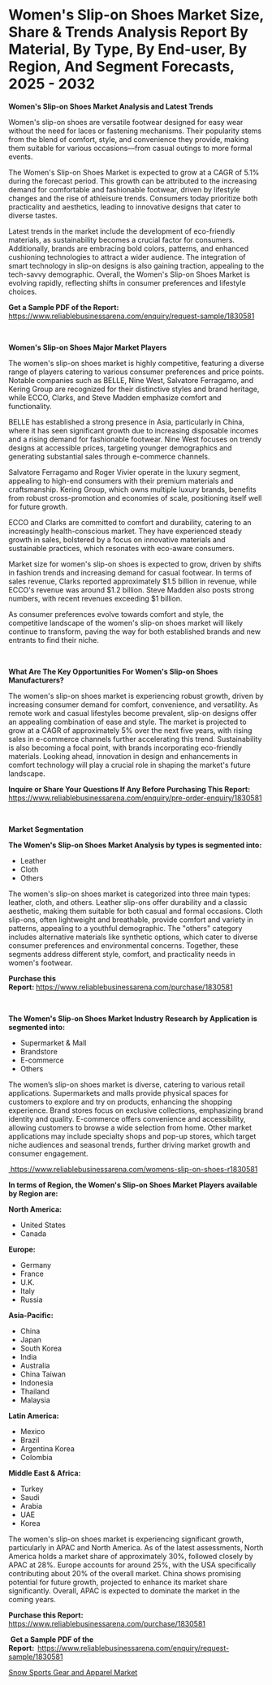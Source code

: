 <p><h1>Women's Slip-on Shoes Market Size, Share & Trends Analysis Report By Material, By Type, By End-user, By Region, And Segment Forecasts, 2025 - 2032</h1></p><p><strong>Women's Slip-on Shoes Market Analysis and Latest Trends</strong></p>
<p><p>Women's slip-on shoes are versatile footwear designed for easy wear without the need for laces or fastening mechanisms. Their popularity stems from the blend of comfort, style, and convenience they provide, making them suitable for various occasions—from casual outings to more formal events.</p><p>The Women's Slip-on Shoes Market is expected to grow at a CAGR of 5.1% during the forecast period. This growth can be attributed to the increasing demand for comfortable and fashionable footwear, driven by lifestyle changes and the rise of athleisure trends. Consumers today prioritize both practicality and aesthetics, leading to innovative designs that cater to diverse tastes.</p><p>Latest trends in the market include the development of eco-friendly materials, as sustainability becomes a crucial factor for consumers. Additionally, brands are embracing bold colors, patterns, and enhanced cushioning technologies to attract a wider audience. The integration of smart technology in slip-on designs is also gaining traction, appealing to the tech-savvy demographic. Overall, the Women's Slip-on Shoes Market is evolving rapidly, reflecting shifts in consumer preferences and lifestyle choices.</p></p>
<p><strong>Get a Sample PDF of the Report:&nbsp;</strong> <a href="https://www.reliablebusinessarena.com/enquiry/request-sample/1830581?utm_campaign=2343&utm_medium=2&utm_source=Github&utm_content=ia&utm_term=09022025&utm_id=womens-slip-on-shoes">https://www.reliablebusinessarena.com/enquiry/request-sample/1830581</a></p>
<p>&nbsp;</p>
<p><strong>Women's Slip-on Shoes Major Market Players</strong></p>
<p><p>The women's slip-on shoes market is highly competitive, featuring a diverse range of players catering to various consumer preferences and price points. Notable companies such as BELLE, Nine West, Salvatore Ferragamo, and Kering Group are recognized for their distinctive styles and brand heritage, while ECCO, Clarks, and Steve Madden emphasize comfort and functionality.</p><p>BELLE has established a strong presence in Asia, particularly in China, where it has seen significant growth due to increasing disposable incomes and a rising demand for fashionable footwear. Nine West focuses on trendy designs at accessible prices, targeting younger demographics and generating substantial sales through e-commerce channels.</p><p>Salvatore Ferragamo and Roger Vivier operate in the luxury segment, appealing to high-end consumers with their premium materials and craftsmanship. Kering Group, which owns multiple luxury brands, benefits from robust cross-promotion and economies of scale, positioning itself well for future growth.</p><p>ECCO and Clarks are committed to comfort and durability, catering to an increasingly health-conscious market. They have experienced steady growth in sales, bolstered by a focus on innovative materials and sustainable practices, which resonates with eco-aware consumers.</p><p>Market size for women's slip-on shoes is expected to grow, driven by shifts in fashion trends and increasing demand for casual footwear. In terms of sales revenue, Clarks reported approximately $1.5 billion in revenue, while ECCO's revenue was around $1.2 billion. Steve Madden also posts strong numbers, with recent revenues exceeding $1 billion.</p><p>As consumer preferences evolve towards comfort and style, the competitive landscape of the women's slip-on shoes market will likely continue to transform, paving the way for both established brands and new entrants to find their niche.</p></p>
<p>&nbsp;</p>
<p><strong>What Are The Key Opportunities For Women's Slip-on Shoes Manufacturers?</strong></p>
<p><p>The women's slip-on shoes market is experiencing robust growth, driven by increasing consumer demand for comfort, convenience, and versatility. As remote work and casual lifestyles become prevalent, slip-on designs offer an appealing combination of ease and style. The market is projected to grow at a CAGR of approximately 5% over the next five years, with rising sales in e-commerce channels further accelerating this trend. Sustainability is also becoming a focal point, with brands incorporating eco-friendly materials. Looking ahead, innovation in design and enhancements in comfort technology will play a crucial role in shaping the market's future landscape.</p></p>
<p><strong>Inquire or Share Your Questions If Any Before Purchasing This Report:</strong> <a href="https://www.reliablebusinessarena.com/enquiry/pre-order-enquiry/1830581?utm_campaign=2343&utm_medium=2&utm_source=Github&utm_content=ia&utm_term=09022025&utm_id=womens-slip-on-shoes">https://www.reliablebusinessarena.com/enquiry/pre-order-enquiry/1830581</a></p>
<p>&nbsp;</p>
<p><strong>Market Segmentation</strong></p>
<p><strong>The Women's Slip-on Shoes Market Analysis by types is segmented into:</strong></p>
<p><ul><li>Leather</li><li>Cloth</li><li>Others</li></ul></p>
<p><p>The women's slip-on shoes market is categorized into three main types: leather, cloth, and others. Leather slip-ons offer durability and a classic aesthetic, making them suitable for both casual and formal occasions. Cloth slip-ons, often lightweight and breathable, provide comfort and variety in patterns, appealing to a youthful demographic. The "others" category includes alternative materials like synthetic options, which cater to diverse consumer preferences and environmental concerns. Together, these segments address different style, comfort, and practicality needs in women's footwear.</p></p>
<p><strong>Purchase this Report:&nbsp;</strong><a href="https://www.reliablebusinessarena.com/purchase/1830581?utm_campaign=2343&utm_medium=2&utm_source=Github&utm_content=ia&utm_term=09022025&utm_id=womens-slip-on-shoes">https://www.reliablebusinessarena.com/purchase/1830581</a></p>
<p>&nbsp;</p>
<p><strong>The Women's Slip-on Shoes Market Industry Research by Application is segmented into:</strong></p>
<p><ul><li>Supermarket & Mall</li><li>Brandstore</li><li>E-commerce</li><li>Others</li></ul></p>
<p><p>The women’s slip-on shoes market is diverse, catering to various retail applications. Supermarkets and malls provide physical spaces for customers to explore and try on products, enhancing the shopping experience. Brand stores focus on exclusive collections, emphasizing brand identity and quality. E-commerce offers convenience and accessibility, allowing customers to browse a wide selection from home. Other market applications may include specialty shops and pop-up stores, which target niche audiences and seasonal trends, further driving market growth and consumer engagement.</p></p>
<p><a href="https://www.reliablebusinessarena.com/womens-slip-on-shoes-r1830581?utm_campaign=2343&utm_medium=2&utm_source=Github&utm_content=ia&utm_term=09022025&utm_id=womens-slip-on-shoes">&nbsp;https://www.reliablebusinessarena.com/womens-slip-on-shoes-r1830581</a></p>
<p><strong>In terms of Region, the Women's Slip-on Shoes Market Players available by Region are:</strong></p>
<p>
    <p> <strong> North America: </strong>
        <ul>
            <li>United States</li>
            <li>Canada</li>
        </ul>
        </p> 
    <p> <strong> Europe: </strong>
        <ul>
            <li>Germany</li>
            <li>France</li>
            <li>U.K.</li>
            <li>Italy</li>
            <li>Russia</li>
        </ul>
        </p> 
    <p> <strong> Asia-Pacific: </strong>
        <ul>
            <li>China</li>
            <li>Japan</li>
            <li>South Korea</li>
            <li>India</li>
            <li>Australia</li>
            <li>China Taiwan</li>
            <li>Indonesia</li>
            <li>Thailand</li>
            <li>Malaysia</li>
        </ul>
        </p> 
    <p> <strong> Latin America: </strong>
        <ul>
            <li>Mexico</li>
            <li>Brazil</li>
            <li>Argentina Korea</li>
            <li>Colombia</li>
        </ul>
        </p> 
    <p> <strong> Middle East & Africa: </strong>
        <ul>
            <li>Turkey</li>
            <li>Saudi</li>
            <li>Arabia</li>
            <li>UAE</li>
            <li>Korea</li>
        </ul>
    </p>
    </p>
<p><p>The women's slip-on shoes market is experiencing significant growth, particularly in APAC and North America. As of the latest assessments, North America holds a market share of approximately 30%, followed closely by APAC at 28%. Europe accounts for around 25%, with the USA specifically contributing about 20% of the overall market. China shows promising potential for future growth, projected to enhance its market share significantly. Overall, APAC is expected to dominate the market in the coming years.</p></p>
<p><strong>Purchase this Report: </strong><a href="https://www.reliablebusinessarena.com/purchase/1830581?utm_campaign=2343&utm_medium=2&utm_source=Github&utm_content=ia&utm_term=09022025&utm_id=womens-slip-on-shoes">https://www.reliablebusinessarena.com/purchase/1830581</a></p>
<p>&nbsp;<strong>Get a Sample PDF of the Report:&nbsp;&nbsp;</strong><a href="https://www.reliablebusinessarena.com/enquiry/request-sample/1830581?utm_campaign=2343&utm_medium=2&utm_source=Github&utm_content=ia&utm_term=09022025&utm_id=womens-slip-on-shoes">https://www.reliablebusinessarena.com/enquiry/request-sample/1830581</a></p>
<p><strong></strong></p>
<p><p><a href="https://github.com/cheryjhonson/Market-Research-Report-List-1/blob/main/snow-sports-gear-and-apparel-market.md?utm_campaign=2343&utm_medium=2&utm_source=Github&utm_content=ia&utm_term=09022025&utm_id=womens-slip-on-shoes">Snow Sports Gear and Apparel Market</a></p></p>